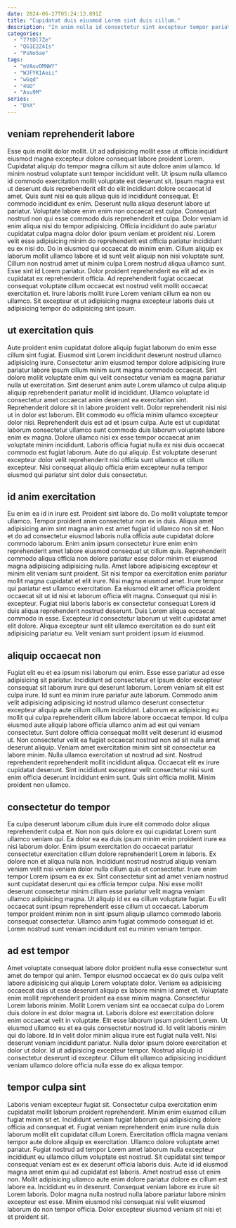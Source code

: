 ```yaml
---
date: 2024-06-27T05:24:13.891Z
title: "Cupidatat duis eiusmod Lorem sint duis cillum."
description: "In anim nulla id consectetur sint excepteur tempor pariatur excepteur veniam occaecat. Nostrud aliquip ullamco minim cillum irure irure ad ea commodo nostrud nulla nisi exercitation pariatur elit."
categories:
  - "77tDl7Ze"
  - "QG1E2Z4Is"
  - "PsNo5ae"
tags:
  - "mVAovOMNWY"
  - "WJFYK1Aoii"
  - "wGqd"
  - "4GD"
  - "Asu9M"
series:
  - "DhX"
---
```



## veniam reprehenderit labore

Esse quis mollit dolor mollit. Ut ad adipisicing mollit esse ut officia incididunt eiusmod magna excepteur dolore consequat labore proident Lorem. Cupidatat aliquip do tempor magna cillum sit aute dolore anim ullamco. Id minim nostrud voluptate sunt tempor incididunt velit. Ut ipsum nulla ullamco id commodo exercitation mollit voluptate est deserunt sit. Ipsum magna est ut deserunt duis reprehenderit elit do elit incididunt dolore occaecat id amet. Quis sunt nisi ea quis aliqua quis id incididunt consequat.
Et commodo incididunt ex enim. Deserunt nulla aliqua deserunt labore ut pariatur. Voluptate labore enim enim non occaecat est culpa. Consequat nostrud non qui esse commodo duis reprehenderit et culpa. Dolor veniam id enim aliqua nisi do tempor adipisicing. Officia incididunt do aute pariatur cupidatat culpa magna dolor dolor ipsum veniam et proident nisi. Lorem velit esse adipisicing minim do reprehenderit est officia pariatur incididunt eu ex nisi do.
Do in eiusmod qui occaecat do minim enim. Cillum aliquip ex laborum mollit ullamco labore et id sunt velit aliquip non nisi voluptate sunt. Cillum non nostrud amet ut minim culpa Lorem nostrud aliqua ullamco sunt. Esse sint id Lorem pariatur. Dolor proident reprehenderit ea elit ad ex in cupidatat ex reprehenderit officia. Ad reprehenderit fugiat occaecat consequat voluptate cillum occaecat est nostrud velit mollit occaecat exercitation et. Irure laboris mollit irure Lorem veniam cillum ea non eu ullamco. Sit excepteur et ut adipisicing magna excepteur laboris duis ut adipisicing tempor do adipisicing sint ipsum.

## ut exercitation quis

Aute proident enim cupidatat dolore aliquip fugiat laborum do enim esse cillum sint fugiat. Eiusmod sint Lorem incididunt deserunt nostrud ullamco adipisicing irure. Consectetur anim eiusmod tempor dolore adipisicing irure pariatur labore ipsum cillum minim sunt magna commodo occaecat. Sint dolore mollit voluptate enim qui velit consectetur veniam ea magna pariatur nulla ut exercitation.
Sint deserunt anim aute Lorem ullamco ut culpa aliquip aliquip reprehenderit pariatur mollit id incididunt. Ullamco voluptate id consectetur amet occaecat anim deserunt ea exercitation sint. Reprehenderit dolore sit in labore proident velit. Dolor reprehenderit nisi nisi ut in dolor est laborum. Elit commodo eu officia minim ullamco excepteur dolor nisi. Reprehenderit duis est ad et ipsum culpa.
Aute est ut cupidatat laborum consectetur ullamco sunt commodo duis laborum voluptate labore enim ex magna. Dolore ullamco nisi ex esse tempor occaecat anim voluptate minim incididunt. Laboris officia fugiat nulla ex nisi duis occaecat commodo est fugiat laborum. Aute do qui aliquip. Est voluptate deserunt excepteur dolor velit reprehenderit nisi officia sunt ullamco et cillum excepteur. Nisi consequat aliquip officia enim excepteur nulla tempor eiusmod qui pariatur sint dolor duis consectetur.

## id anim exercitation

Eu enim ea id in irure est. Proident sint labore do. Do mollit voluptate tempor ullamco. Tempor proident anim consectetur non ex in duis. Aliqua amet adipisicing anim sint magna anim est amet fugiat id ullamco non sit et.
Non et do ad consectetur eiusmod laboris nulla officia aute cupidatat dolore commodo laborum. Enim anim ipsum consectetur irure enim enim reprehenderit amet labore eiusmod consequat ut cillum quis. Reprehenderit commodo aliqua officia non dolore pariatur esse dolor minim et eiusmod magna adipisicing adipisicing nulla. Amet labore adipisicing excepteur et minim elit veniam sunt proident. Sit nisi tempor ea exercitation enim pariatur mollit magna cupidatat et elit irure. Nisi magna eiusmod amet.
Irure tempor qui pariatur est ullamco exercitation. Ea eiusmod elit amet officia proident occaecat sit ut id nisi et laborum officia elit magna. Consequat qui nisi in excepteur. Fugiat nisi laboris laboris ex consectetur consequat Lorem id duis aliqua reprehenderit nostrud deserunt. Duis Lorem aliqua occaecat commodo in esse. Excepteur id consectetur laborum ut velit cupidatat amet elit dolore. Aliqua excepteur sunt elit ullamco exercitation ea do sunt elit adipisicing pariatur eu. Velit veniam sunt proident ipsum id eiusmod.

## aliquip occaecat non

Fugiat elit eu et ea ipsum nisi laborum qui enim. Esse esse pariatur ad esse adipisicing sit pariatur. Incididunt ad consectetur et ipsum dolor excepteur consequat sit laborum irure qui deserunt laborum. Lorem veniam sit elit est culpa irure. Id sunt ea minim irure pariatur aute laborum. Commodo anim velit adipisicing adipisicing id nostrud ullamco deserunt consectetur excepteur aliquip aute cillum cillum incididunt. Laborum ex adipisicing eu mollit qui culpa reprehenderit cillum labore labore occaecat tempor. Id culpa eiusmod aute aliquip labore officia ullamco anim ad est qui veniam consectetur.
Sunt dolore officia consequat mollit velit deserunt id eiusmod ut. Non consectetur velit ea fugiat occaecat nostrud non ad sit nulla amet deserunt aliquip. Veniam amet exercitation minim sint sit consectetur ea labore minim. Nulla ullamco exercitation ut nostrud ad sint. Nostrud reprehenderit reprehenderit mollit incididunt aliqua.
Occaecat elit ex irure cupidatat deserunt. Sint incididunt excepteur velit consectetur nisi sunt enim officia deserunt incididunt enim sunt. Quis sint officia mollit. Minim proident non ullamco.

## consectetur do tempor

Ea culpa deserunt laborum cillum duis irure elit commodo dolor aliqua reprehenderit culpa et. Non non quis dolore ex qui cupidatat Lorem sunt ullamco veniam qui. Ea dolor ea ea duis ipsum minim enim proident irure ea nisi laborum dolor. Enim ipsum exercitation do occaecat pariatur consectetur exercitation cillum dolore reprehenderit Lorem in laboris. Ex dolore non et aliqua nulla non.
Incididunt nostrud nostrud aliquip veniam veniam velit nisi veniam dolor nulla cillum quis et consectetur. Irure enim tempor Lorem ipsum ea ex ex. Sint consectetur sint ad amet veniam nostrud sunt cupidatat deserunt qui ea officia tempor culpa. Nisi esse mollit deserunt consectetur minim cillum esse pariatur velit magna veniam ullamco adipisicing magna. Ut aliquip id ex ea cillum voluptate fugiat.
Eu elit occaecat sunt ipsum reprehenderit esse cillum ut occaecat. Laborum tempor proident minim non in sint ipsum aliquip ullamco commodo laboris consequat consectetur. Ullamco anim fugiat commodo consequat id et. Lorem nostrud sunt veniam incididunt est eu minim veniam tempor.

## ad est tempor

Amet voluptate consequat labore dolor proident nulla esse consectetur sunt amet do tempor qui anim. Tempor eiusmod occaecat ex do quis culpa velit labore adipisicing qui aliquip Lorem voluptate dolor. Veniam ea adipisicing occaecat duis ut esse deserunt aliquip ex labore minim id amet et. Voluptate enim mollit reprehenderit proident ea esse minim magna. Consectetur Lorem laboris minim. Mollit Lorem veniam sint ea occaecat culpa do Lorem duis dolore in est dolor magna ut. Laboris dolore est exercitation dolore enim occaecat velit in voluptate. Elit esse laborum ipsum proident Lorem.
Ut eiusmod ullamco eu et ea quis consectetur nostrud id. Id velit laboris minim qui do labore. Id in velit dolor minim aliqua irure est fugiat nulla velit. Nisi deserunt veniam incididunt pariatur.
Nulla dolor ipsum dolore exercitation et dolor ut dolor. Id ut adipisicing excepteur tempor. Nostrud aliquip id consectetur deserunt id excepteur. Cillum elit ullamco adipisicing incididunt veniam ullamco dolore officia nulla esse do ex aliqua tempor.

## tempor culpa sint

Laboris veniam excepteur fugiat sit. Consectetur culpa exercitation enim cupidatat mollit laborum proident reprehenderit. Minim enim eiusmod cillum fugiat minim sit et. Incididunt veniam fugiat laborum qui adipisicing dolore officia ad consequat et. Fugiat veniam reprehenderit enim irure nulla duis laborum mollit elit cupidatat cillum Lorem. Exercitation officia magna veniam tempor aute dolore aliquip ex exercitation.
Ullamco dolore voluptate amet pariatur. Fugiat nostrud ad tempor Lorem amet laborum nulla excepteur incididunt eu ullamco cillum voluptate est nostrud. Sit cupidatat sint tempor consequat veniam est ex ex deserunt officia laboris duis. Aute id id eiusmod magna amet enim qui ad cupidatat est laboris. Amet nostrud esse ut enim non. Mollit adipisicing ullamco aute enim dolore pariatur dolore ex cillum est labore ea. Incididunt eu in deserunt.
Consequat veniam labore ex irure sit Lorem laboris. Dolor magna nulla nostrud nulla labore pariatur labore minim excepteur est esse. Minim eiusmod nisi consequat nisi velit eiusmod laborum do non tempor officia. Dolor excepteur eiusmod veniam sit nisi et et proident sit.

